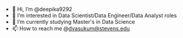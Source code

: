 - 👋 Hi, I’m @deepika9292
- 👀 I’m interested in Data Scientist/Data Engineer/Data Analyst roles
- 🌱 I’m currently studying Master's in Data Science
- 📫 How to reach me @dvasukum@stevens.edu

<!---
deepika9292/deepika9292 is a ✨ special ✨ repository because its `README.md` (this file) appears on your GitHub profile.
You can click the Preview link to take a look at your changes.
--->
